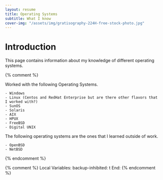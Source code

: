 ```yaml
---
layout: resume
title: Operating Systems
subtitle: What I know
cover-img: "/assets/img/gratisography-224H-free-stock-photo.jpg"
---
```


# Introduction

This page contains information about my knowledge of different operating systems.

{% comment %}

Worked with the following Operating Systems.

	- Windows
	- Linux (Centos and RedHat Enterprise but are there other flavors that I worked with?)
	- SunOS
	- Solaris
	- AIX
	- HPUX
	- FreeBSD
	- Digital UNIX

The following operating systems are the ones that I learned outside of work.

	- OpenBSD
	- NetBSD

{% endcomment %}

{% comment %}
Local Variables:
backup-inhibited: t
End:
{% endcomment %}

